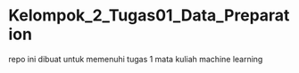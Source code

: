 # Kelompok_2_Tugas01_Data_Preparation
repo ini dibuat untuk memenuhi tugas 1 mata kuliah machine learning
